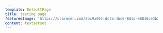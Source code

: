 ```yaml
---
template: DefaultPage
title: testing page
featuredImage: 'https://ucarecdn.com/8bc9a005-dc7a-4bc6-8d1c-e6816ce3b2a9/'
content: testsetset
---
```

